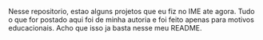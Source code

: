 Nesse repositorio, estao alguns projetos que eu fiz no IME
ate agora. Tudo o que for postado aqui foi de minha autoria
e foi feito apenas para motivos educacionais. Acho que isso
ja basta nesse meu README.
